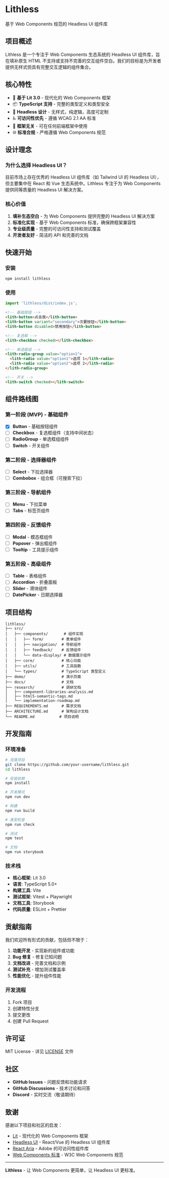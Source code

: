 # Lithless

基于 Web Components 规范的 Headless UI 组件库

## 项目概述

Lithless 是一个专注于 Web Components 生态系统的 Headless UI 组件库，旨在填补原生 HTML 不支持或支持不完善的交互组件空白。我们的目标是为开发者提供无样式但具有完整交互逻辑的组件集合。

## 核心特性

- 🚀 **基于 Lit 3.0** - 现代化的 Web Components 框架
- 📦 **TypeScript 支持** - 完整的类型定义和类型安全
- 🎨 **Headless 设计** - 无样式，纯逻辑，高度可定制
- ♿ **可访问性优先** - 遵循 WCAG 2.1 AA 标准
- 🔧 **框架无关** - 可在任何前端框架中使用
- 🌐 **标准合规** - 严格遵循 Web Components 规范

## 设计理念

### 为什么选择 Headless UI？

目前市场上存在优秀的 Headless UI 组件库（如 Tailwind UI 的 Headless UI），但主要集中在 React 和 Vue 生态系统中。Lithless 专注于为 Web Components 提供同等质量的 Headless UI 解决方案。

### 核心价值

1. **填补生态空白** - 为 Web Components 提供完整的 Headless UI 解决方案
2. **标准化实现** - 基于 Web Components 标准，确保跨框架兼容性
3. **专业级质量** - 完整的可访问性支持和测试覆盖
4. **开发者友好** - 简洁的 API 和完善的文档

## 快速开始

### 安装

```bash
npm install lithless
```

### 使用

```javascript
import 'lithless/dist/index.js';
```

```html
<!-- 基础按钮 -->
<lith-button>点击我</lith-button>
<lith-button variant="secondary">次要按钮</lith-button>
<lith-button disabled>禁用按钮</lith-button>

<!-- 复选框 -->
<lith-checkbox checked></lith-checkbox>

<!-- 单选框组 -->
<lith-radio-group value="option1">
  <lith-radio value="option1">选项 1</lith-radio>
  <lith-radio value="option2">选项 2</lith-radio>
</lith-radio-group>

<!-- 开关 -->
<lith-switch checked></lith-switch>
```

## 组件路线图

### 第一阶段 (MVP) - 基础组件
- [x] **Button** - 基础按钮组件
- [ ] **Checkbox** - 复选框组件（支持中间状态）
- [ ] **RadioGroup** - 单选框组组件
- [ ] **Switch** - 开关组件

### 第二阶段 - 选择器组件
- [ ] **Select** - 下拉选择器
- [ ] **Combobox** - 组合框（可搜索下拉）

### 第三阶段 - 导航组件
- [ ] **Menu** - 下拉菜单
- [ ] **Tabs** - 标签页组件

### 第四阶段 - 反馈组件
- [ ] **Modal** - 模态框组件
- [ ] **Popover** - 弹出框组件
- [ ] **Tooltip** - 工具提示组件

### 第五阶段 - 高级组件
- [ ] **Table** - 表格组件
- [ ] **Accordion** - 折叠面板
- [ ] **Slider** - 滑块组件
- [ ] **DatePicker** - 日期选择器

## 项目结构

```
lithless/
├── src/
│   ├── components/       # 组件实现
│   │   ├── form/        # 表单组件
│   │   ├── navigation/  # 导航组件
│   │   ├── feedback/    # 反馈组件
│   │   └── data-display/ # 数据展示组件
│   ├── core/            # 核心功能
│   ├── utils/           # 工具函数
│   └── types/           # TypeScript 类型定义
├── demo/                # 演示页面
├── docs/                # 文档
├── research/            # 调研文档
│   ├── component-libraries-analysis.md
│   ├── html5-semantic-tags.md
│   └── implementation-roadmap.md
├── REQUIREMENTS.md      # 需求文档
├── ARCHITECTURE.md      # 架构设计文档
└── README.md           # 项目说明
```

## 开发指南

### 环境准备

```bash
# 克隆项目
git clone https://github.com/your-username/lithless.git
cd lithless

# 安装依赖
npm install

# 开发模式
npm run dev

# 构建
npm run build

# 类型检查
npm run check

# 测试
npm test

# 文档
npm run storybook
```

### 技术栈

- **核心框架**: Lit 3.0
- **语言**: TypeScript 5.0+
- **构建工具**: Vite
- **测试框架**: Vitest + Playwright
- **文档工具**: Storybook
- **代码质量**: ESLint + Prettier

## 贡献指南

我们欢迎所有形式的贡献，包括但不限于：

1. **功能开发** - 实现新的组件或功能
2. **Bug 修复** - 修复已知问题
3. **文档改进** - 完善文档和示例
4. **测试补充** - 增加测试覆盖率
5. **性能优化** - 提升组件性能

### 开发流程

1. Fork 项目
2. 创建特性分支
3. 提交更改
4. 创建 Pull Request

## 许可证

MIT License - 详见 [LICENSE](LICENSE) 文件

## 社区

- **GitHub Issues** - 问题反馈和功能请求
- **GitHub Discussions** - 技术讨论和问答
- **Discord** - 实时交流（敬请期待）

## 致谢

感谢以下项目和社区的启发：

- [Lit](https://lit.dev/) - 现代化的 Web Components 框架
- [Headless UI](https://headlessui.com/) - React/Vue 的 Headless UI 组件库
- [React Aria](https://react-spectrum.adobe.com/react-aria/) - Adobe 的可访问性组件库
- [Web Components 标准](https://developer.mozilla.org/en-US/docs/Web/Web_Components) - W3C Web Components 规范

---

**Lithless** - 让 Web Components 更简单，让 Headless UI 更标准。